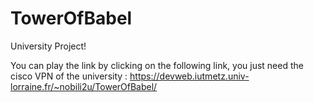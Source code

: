 # TowerOfBabel
University Project!

You can play the link by clicking on the following link, you just need the cisco VPN of the university :
https://devweb.iutmetz.univ-lorraine.fr/~nobili2u/TowerOfBabel/

